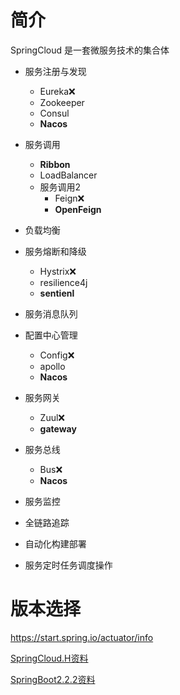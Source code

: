 # 简介

SpringCloud 是一套微服务技术的集合体

- 服务注册与发现
	- Eureka:x:
	- Zookeeper
	- Consul
	- **Nacos**

- 服务调用
	- **Ribbon**
	- LoadBalancer
	- 服务调用2
		- Feign:x:
		- **OpenFeign**

- 负载均衡
- 服务熔断和降级
	- Hystrix:x:
	- resilience4j
	- **sentienl**

- 服务消息队列

- 配置中心管理
	- Config:x:
	- apollo
	- **Nacos**

- 服务网关
	- Zuul:x:
	- **gateway**

- 服务总线
	- Bus:x:
	- **Nacos**
- 服务监控

- 全链路追踪

- 自动化构建部署

- 服务定时任务调度操作

# 版本选择

https://start.spring.io/actuator/info

[SpringCloud.H资料](https://cloud.spring.io/spring-cloud-static/Hoxton.SR1/reference/htmlsingle/)

[SpringBoot2.2.2资料](https://docs.spring.io/spring-boot/docs/2.2.2.RELEASE/reference/htmlsingle/)



